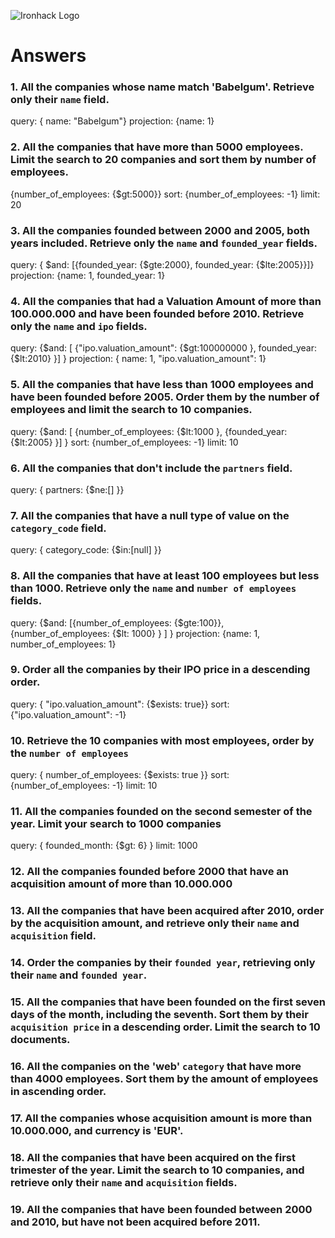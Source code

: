 ![Ironhack Logo](https://i.imgur.com/1QgrNNw.png)

# Answers

### 1. All the companies whose name match 'Babelgum'. Retrieve only their `name` field.

<!-- Your Code Goes Here -->
query: { name: "Babelgum"}
projection: {name: 1}


### 2. All the companies that have more than 5000 employees. Limit the search to 20 companies and sort them by **number of employees**.

<!-- Your Code Goes Here -->
{number_of_employees: {$gt:5000}}
sort: {number_of_employees: -1}
limit: 20

### 3. All the companies founded between 2000 and 2005, both years included. Retrieve only the `name` and `founded_year` fields.

<!-- Your Code Goes Here -->
query: { $and: [{founded_year: {$gte:2000}, founded_year: {$lte:2005}}]}
projection: {name: 1, founded_year: 1}

### 4. All the companies that had a Valuation Amount of more than 100.000.000 and have been founded before 2010. Retrieve only the `name` and `ipo` fields.

<!-- Your Code Goes Here -->
query: {$and: [ {"ipo.valuation_amount": {$gt:100000000 }, founded_year: {$lt:2010} }] }
projection: { name: 1, "ipo.valuation_amount": 1}

### 5. All the companies that have less than 1000 employees and have been founded before 2005. Order them by the number of employees and limit the search to 10 companies.
<!-- Your Code Goes Here -->
query: {$and: [ {number_of_employees: {$lt:1000 }, {founded_year: {$lt:2005} }] }
sort: {number_of_employees: -1}
limit: 10

### 6. All the companies that don't include the `partners` field.
<!-- Your Code Goes Here -->
query: { partners: {$ne:[] }} 

### 7. All the companies that have a null type of value on the `category_code` field.
<!-- Your Code Goes Here -->
query: { category_code: {$in:[null] }} 

### 8. All the companies that have at least 100 employees but less than 1000. Retrieve only the `name` and `number of employees` fields.
<!-- Your Code Goes Here -->
query: {$and: [{number_of_employees: {$gte:100}}, {number_of_employees: {$lt: 1000} } ] }
projection: {name: 1, number_of_employees: 1}

### 9. Order all the companies by their IPO price in a descending order.
<!-- Your Code Goes Here -->
query: { "ipo.valuation_amount": {$exists: true}} 
sort: {"ipo.valuation_amount": -1}

### 10. Retrieve the 10 companies with most employees, order by the `number of employees`
query: { number_of_employees: {$exists: true }}
sort: {number_of_employees: -1}
limit: 10
<!-- Your Code Goes Here -->

### 11. All the companies founded on the second semester of the year. Limit your search to 1000 companies
<!-- Your Code Goes Here -->
query: { founded_month: {$gt: 6} }
limit: 1000

### 12. All the companies founded before 2000 that have an acquisition amount of more than 10.000.000

<!-- Your Code Goes Here -->

### 13. All the companies that have been acquired after 2010, order by the acquisition amount, and retrieve only their `name` and `acquisition` field.

<!-- Your Code Goes Here -->

### 14. Order the companies by their `founded year`, retrieving only their `name` and `founded year`.

<!-- Your Code Goes Here -->

### 15. All the companies that have been founded on the first seven days of the month, including the seventh. Sort them by their `acquisition price` in a descending order. Limit the search to 10 documents.

<!-- Your Code Goes Here -->

### 16. All the companies on the 'web' `category` that have more than 4000 employees. Sort them by the amount of employees in ascending order.

<!-- Your Code Goes Here -->

### 17. All the companies whose acquisition amount is more than 10.000.000, and currency is 'EUR'.

<!-- Your Code Goes Here -->

### 18. All the companies that have been acquired on the first trimester of the year. Limit the search to 10 companies, and retrieve only their `name` and `acquisition` fields.

<!-- Your Code Goes Here -->

### 19. All the companies that have been founded between 2000 and 2010, but have not been acquired before 2011.

<!-- Your Code Goes Here -->
